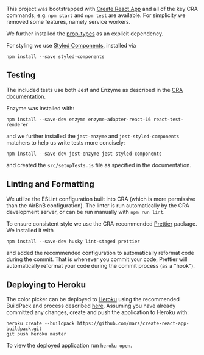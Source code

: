 This project was bootstrapped with [Create React App](https://github.com/facebook/create-react-app) and all of the key CRA commands, e.g. `npm start` and `npm test` are available. For simplicity we removed some features, namely service workers.

We further installed the [prop-types](https://www.npmjs.com/package/prop-types) as an explicit dependency.

For styling we use [Styled Components](https://styled-components.com), installed via

```
npm install --save styled-components
```


## Testing

The included tests use both Jest and Enzyme as described in the [CRA documentation](https://facebook.github.io/create-react-app/docs/running-tests).

Enzyme was installed with:

```
npm install --save-dev enzyme enzyme-adapter-react-16 react-test-renderer
```

and we further installed the `jest-enzyme` and `jest-styled-components` matchers to help us write tests more concisely:

```
npm install --save-dev jest-enzyme jest-styled-components
```

and created the `src/setupTests.js` file as specified in the documentation.

## Linting and Formatting

We utilize the ESLint configuration built into CRA (which is more permissive than the AirBnB configuration). The linter is run automatically by the CRA development server, or can be run manually with `npm run lint`.

To ensure consistent style we use the CRA-recommended [Prettier](https://github.com/prettier/prettier) package. We installed it with

```
npm install --save-dev husky lint-staged prettier
```

and added the recommended configuration to automatically reformat code during the commit. That is whenever you commit your code, Prettier will automatically reformat your code during the commit process (as a "hook").

## Deploying to Heroku

The color picker can be deployed to [Heroku](https://heroku.com) using the recommended BuildPack and process described [here](https://github.com/mars/create-react-app-buildpack). Assuming you have already committed any changes, create and push the application to Heroku with:

```
heroku create --buildpack https://github.com/mars/create-react-app-buildpack.git
git push heroku master
```

To view the deployed application run `heroku open`.